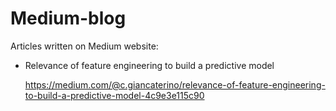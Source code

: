 # Medium-blog
Articles written on Medium website:

- Relevance of feature engineering to build a predictive model 

  https://medium.com/@c.giancaterino/relevance-of-feature-engineering-to-build-a-predictive-model-4c9e3e115c90
